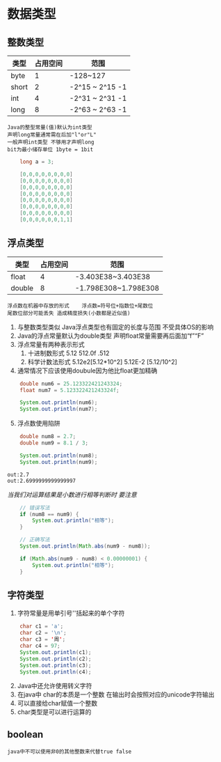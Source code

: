 # 数据类型

## 整数类型

|类型|占用空间|范围|
|---|----   |       ---         |
byte|   1   |   -128~127        |
short|  2   |   -2^15 ~ 2^15 -1 |
int|    4   |   -2^31 ~ 2^31 -1 |
long|   8   |   -2^63 ~ 2^63 -1 |

    Java的整型常量(值)默认为int类型
    声明long常量通常需在后加"l"or"L"
    一般声明int类型 不够用才声明long
    bit为最小储存单位 1byte = 1bit

```java
    long a = 3;

    [0,0,0,0,0,0,0,0]
    [0,0,0,0,0,0,0,0]
    [0,0,0,0,0,0,0,0]
    [0,0,0,0,0,0,0,0]
    [0,0,0,0,0,0,0,0]
    [0,0,0,0,0,0,0,0]
    [0,0,0,0,0,0,0,0]
    [0,0,0,0,0,0,1,1]
```

## 浮点类型
|类型|占用空间|范围|
|---|----   |       ---         |
float|    4   |   -3.403E38~3.403E38 |
double|   8   |   -1.798E308~1.798E308 |

    浮点数在机器中存放的形式    浮点数=符号位+指数位+尾数位
    尾数位部分可能丢失 造成精度损失(小数都是近似值)

1. 与整数类型类似 Java浮点类型也有固定的长度与范围 不受具体OS的影响
2. Java的浮点常量默认为double类型 声明float常量需要再后面加“f”“F”
3. 浮点常量有两种表示形式
   1. 十进制数形式	5.12 512.0f .512
   2. 科学计数法形式	5.12e2[5.12*10^2]	5.12E-2	[5.12/10^2]
4. 通常情况下应该使用doubule因为他比float更加精确
```java
	double num6 = 25.123322421243324;
	float num7 = 5.123322421243324f;

	System.out.println(num6);
	System.out.println(num7);
```
5. 浮点数使用陷阱 
```java
	double num8 = 2.7;
	double num9 = 8.1 / 3;

	System.out.println(num8);
	System.out.println(num9);
```
	out:2.7
	out:2.6999999999999997 

*当我们对运算结果是小数进行相等判断时 要注意*

```java
	// 错误写法
	if (num8 == num9) {
		System.out.println("相等");
	}

	// 正确写法
	System.out.println(Math.abs(num9 - num8));

	if (Math.abs(num9 - num8) < 0.00000001) {
		System.out.println("相等");
	}
```

## 字符类型
1. 字符常量是用单引号''括起来的单个字符
```java
    char c1 = 'a';
    char c2 = '\n';
    char c3 = '周';
    char c4 = 97;
    System.out.println(c1);
    System.out.println(c2);
    System.out.println(c3);
    System.out.println(c4);
```
2. Java中还允许使用转义字符
3. 在java中 char的本质是一个整数 在输出时会按照对应的unicode字符输出
4. 可以直接给char赋值一个整数
5. char类型是可以进行运算的

## boolean
    java中不可以使用非0的其他整数来代替true false